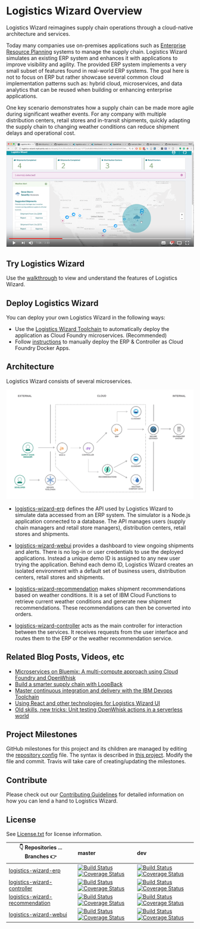 # Logistics Wizard Overview

Logistics Wizard reimagines supply chain operations through a cloud-native architecture and services.

Today many companies use on-premises applications such as [Enterprise Resource Planning](https://en.wikipedia.org/wiki/Enterprise_resource_planning) systems to manage the supply chain. Logistics Wizard simulates an existing ERP system and enhances it with applications to improve visibility and agility. The provided ERP system implements a very small subset of features found in real-world ERP systems. The goal here is not to focus on ERP but rather showcase several common cloud implementation patterns such as: hybrid cloud, microservices, and data analytics that can be reused when building or enhancing enterprise applications.

One key scenario demonstrates how a supply chain can be made more agile during significant weather events. For any company with multiple distribution centers, retail stores and in-transit shipments, quickly adapting the supply chain to changing weather conditions can reduce shipment delays and operational cost.

[![Logistics Wizard on IBM Cloud](docs/youtube_play.png)](http://www.youtube.com/watch?v=wCxXs83-eRc "Logistics Wizard on IBM Cloud")

## Try Logistics Wizard

Use the [walkthrough](WALKTHROUGH.md) to view and understand the features of Logistics Wizard.

## Deploy Logistics Wizard

You can deploy your own Logistics Wizard in the following ways:
  * Use the [Logistics Wizard Toolchain][toolchain_github_url] to automatically deploy the application as Cloud Foundry microservices. (Recommended)
  * Follow [instructions](Deploy_Microservices_Cloud_Foundry_Docker.md) to manually deploy the ERP & Controller as Cloud Foundry Docker Apps.

## Architecture

Logistics Wizard consists of several microservices.

![Architecture Diagram](architecture.png)

* [logistics-wizard-erp][erp_github_url] defines the API used by Logistics Wizard to simulate data accessed from an ERP system. The simulator is a Node.js application connected to a database. The API manages users (supply chain managers and retail store managers), distribution centers, retail stores and shipments.

* [logistics-wizard-webui][webui_github_url] provides a dashboard to view ongoing shipments and alerts. There is no log-in or user credentials to use the deployed applications. Instead a unique demo ID is assigned to any new user trying the application. Behind each demo ID, Logistics Wizard creates an isolated environment with a default set of business users, distribution centers, retail stores and shipments.

* [logistics-wizard-recommendation][recommendation_github_url] makes shipment recommendations based on weather conditions. It is a set of IBM Cloud Functions to retrieve current weather conditions and generate new shipment recommendations. These recommendations can then be converted into orders.

* [logistics-wizard-controller][controller_github_url] acts as the main controller for interaction between the services. It receives requests from the user interface and routes them to the ERP or the weather recommendation service.

## Related Blog Posts, Videos, etc

- [Microservices on Bluemix: A multi-compute approach using Cloud Foundry and OpenWhisk](https://www.ibm.com/blogs/bluemix/2017/02/microservices-multi-compute-approach-using-cloud-foundry-openwhisk/)
- [Build a smarter supply chain with LoopBack](https://developer.ibm.com/bluemix/2016/07/11/building-smarter-supply-chain-developer-journey-loopback/)
- [Master continuous integration and delivery with the IBM Devops Toolchain](https://developer.ibm.com/bluemix/2016/08/09/master-continuous-integration-delivery-ibm-devops-toolchain/)
- [Using React and other technologies for Logistics Wizard UI](https://www.ibm.com/blogs/bluemix/2016/01/using-react/)
- [Old skills, new tricks: Unit testing OpenWhisk actions in a serverless world](https://www.ibm.com/blogs/bluemix/2016/12/unit-testing-openwhisk-actions-serverless-world/)

## Project Milestones

GitHub milestones for this project and its children are managed by editing the [repository config](repository-config.json) file. The syntax is described in [this project](https://github.com/Jimdo/github-sync-labels-milestones). Modify the file and commit. Travis will take care of creating/updating the milestones.

## Contribute
Please check out our [Contributing Guidelines](.github/CONTRIBUTING.md) for detailed information on how you can lend a hand to Logistics Wizard.

## License

See [License.txt](License.txt) for license information.

| :point_down: Repositories ... Branches :point_right: | master | dev |
| --- | :--- | :--- |
| [logistics-wizard-erp][erp_github_url] | [![Build Status](https://travis-ci.org/IBM-Cloud/logistics-wizard-erp.svg?branch=master)](https://travis-ci.org/IBM-Cloud/logistics-wizard-erp) [![Coverage Status](https://coveralls.io/repos/github/IBM-Cloud/logistics-wizard-erp/badge.svg?branch=master)](https://coveralls.io/github/IBM-Cloud/logistics-wizard-erp?branch=master) | [![Build Status](https://travis-ci.org/IBM-Cloud/logistics-wizard-erp.svg?branch=dev)](https://travis-ci.org/IBM-Cloud/logistics-wizard-erp) [![Coverage Status](https://coveralls.io/repos/github/IBM-Cloud/logistics-wizard-erp/badge.svg?branch=dev)](https://coveralls.io/github/IBM-Cloud/logistics-wizard-erp?branch=dev)|
| [logistics-wizard-controller][controller_github_url] | [![Build Status](https://travis-ci.org/IBM-Cloud/logistics-wizard-controller.svg?branch=master)](https://travis-ci.org/IBM-Cloud/logistics-wizard-controller) [![Coverage Status](https://coveralls.io/repos/github/IBM-Cloud/logistics-wizard-controller/badge.svg?branch=master)](https://coveralls.io/github/IBM-Cloud/logistics-wizard-controller?branch=master) | [![Build Status](https://travis-ci.org/IBM-Cloud/logistics-wizard-controller.svg?branch=dev)](https://travis-ci.org/IBM-Cloud/logistics-wizard-controller) [![Coverage Status](https://coveralls.io/repos/github/IBM-Cloud/logistics-wizard-controller/badge.svg?branch=dev)](https://coveralls.io/github/IBM-Cloud/logistics-wizard-controller?branch=dev) |
| [logistics-wizard-recommendation][recommendation_github_url] | [![Build Status](https://travis-ci.org/IBM-Cloud/logistics-wizard-recommendation.svg?branch=master)](https://travis-ci.org/IBM-Cloud/logistics-wizard-recommendation) [![Coverage Status](https://coveralls.io/repos/github/IBM-Cloud/logistics-wizard-recommendation/badge.svg?branch=master)](https://coveralls.io/github/IBM-Cloud/logistics-wizard-recommendation?branch=master) | [![Build Status](https://travis-ci.org/IBM-Cloud/logistics-wizard-recommendation.svg?branch=dev)](https://travis-ci.org/IBM-Cloud/logistics-wizard-recommendation) [![Coverage Status](https://coveralls.io/repos/github/IBM-Cloud/logistics-wizard-recommendation/badge.svg?branch=dev)](https://coveralls.io/github/IBM-Cloud/logistics-wizard-recommendation?branch=dev)|
| [logistics-wizard-webui][webui_github_url] | [![Build Status](https://travis-ci.org/IBM-Cloud/logistics-wizard-webui.svg?branch=master)](https://travis-ci.org/IBM-Cloud/logistics-wizard-webui) [![Coverage Status](https://coveralls.io/repos/github/IBM-Cloud/logistics-wizard-webui/badge.svg?branch=master)](https://coveralls.io/github/IBM-Cloud/logistics-wizard-webui?branch=master) | [![Build Status](https://travis-ci.org/IBM-Cloud/logistics-wizard-webui.svg?branch=dev)](https://travis-ci.org/IBM-Cloud/logistics-wizard-webui) [![Coverage Status](https://coveralls.io/repos/github/IBM-Cloud/logistics-wizard-webui/badge.svg?branch=dev)](https://coveralls.io/github/IBM-Cloud/logistics-wizard-webui?branch=dev)|


<!--Links-->
[webui_github_url]: https://github.com/IBM-Cloud/logistics-wizard-webui
[controller_github_url]: https://github.com/IBM-Cloud/logistics-wizard-controller
[erp_github_url]: https://github.com/IBM-Cloud/logistics-wizard-erp
[recommendation_github_url]: https://github.com/IBM-Cloud/logistics-wizard-recommendation
[toolchain_github_url]: https://github.com/IBM-Cloud/logistics-wizard-toolchain
